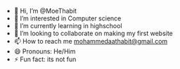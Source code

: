 - 👋 Hi, I’m @MoeThabit
- 👀 I’m interested in Computer science
- 🌱 I’m currently learning in highschool
- 💞️ I’m looking to collaborate on making my first website
- 📫 How to reach me mohammedaathabit@gmail.com
- 😄 Pronouns: He/Him
- ⚡ Fun fact: its not fun

<!---
MoeThabit/MoeThabit is a ✨ special ✨ repository because its `README.md` (this file) appears on your GitHub profile.
You can click the Preview link to take a look at your changes.
--->
